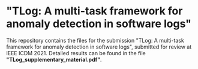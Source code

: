 # "TLog: A multi-task framework for anomaly detection in software logs"
This repository contains the files for the submission "TLog: A multi-task framework for anomaly detection in software logs", submitted for review at IEEE ICDM 2021.
Detailed results can be found in the file **"TLog_supplementary_material.pdf"**.
